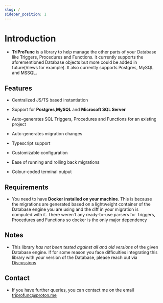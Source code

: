 ```yaml
---
slug: /
sidebar_position: 1
---
```


# Introduction

- **TriProFunc** is a library to help manage the other parts of your Database like Triggers, Procedures and Functions. It currently supports the aforementioned Database objects but more could be added in future(Views for example). It also currently supports Postgres, MySQL and MSSQL.

## Features

- Centralized JS/TS based instantiation

- Support for **Postgres**,**MySQL** and **Microsoft SQL Server**

- Auto-generates SQL Triggers, Procedures and Functions for an existing project

- Auto-generates migration changes

- Typescript support

- Customizable configuration

- Ease of running and rolling back migrations

- Colour-coded terminal output

## Requirements

- You need to have **Docker installed on your machine**. This is because the migrations are generated based on a lightweight container of the Database engine you are using and the diff in your migration is computed with it. There weren't any ready-to-use parsers for Triggers, Procedures and Functions so docker is the only major dependency

## Notes

- This library _has not been tested against all and old versions_ of the given Database engine. If for some reason you face difficulties integrating this library with your version of the Database, please reach out via [Discussions](https://google.com)

## Contact

- If you have further queries, you can contact me on the email [triprofunc@proton.me](mailto:triprofunc@proton.me)
